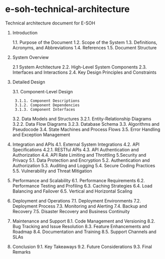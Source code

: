 # e-soh-technical-architecture
Technical architecture document for E-SOH

1. Introduction

   1.1. Purpose of the Document
   1.2. Scope of the System
   1.3. Definitions, Acronyms, and Abbreviations
   1.4. References
   1.5. Document Structure

2. System Overview

   2.1 System Architecture
   2.2. High-Level System Components
   2.3. Interfaces and Interactions
   2.4. Key Design Principles and Constraints
3. Detailed Design
   
   3.1. Component-Level Design
   
        3.1.1. Component Descriptions
        3.1.2. Component Dependencies
        3.1.3. Component Interfaces
        
   3.2. Data Models and Structures
        3.2.1. Entity-Relationship Diagrams
        3.2.2. Data Flow Diagrams
        3.2.3. Database Schema
   3.3. Algorithms and Pseudocode
   3.4. State Machines and Process Flows
   3.5. Error Handling and Exception Management
4. Integration and APIs
   4.1. External System Integrations
   4.2. API Specifications
   4.2.1. RESTful APIs
   4.3. API Authentication and Authorization
   4.4. API Rate Limiting and Throttling
5.Security and Privacy
   5.1. Data Protection and Encryption
   5.2. Authentication and Authorization
   5.3. Auditing and Logging
   5.4. Secure Coding Practices
   5.5. Vulnerability and Threat Mitigation
6. Performance and Scalability
   6.1. Performance Requirements
   6.2. Performance Testing and Profiling
   6.3. Caching Strategies
   6.4. Load Balancing and Failover
   6.5. Vertical and Horizontal Scaling
7. Deployment and Operations
   7.1. Deployment Environments
   7.2. Deployment Process
   7.3. Monitoring and Alerting
   7.4. Backup and Recovery
   7.5. Disaster Recovery and Business Continuity
8. Maintenance and Support
   8.1. Code Management and Versioning
   8.2. Bug Tracking and Issue Resolution
   8.3. Feature Enhancements and Roadmap
   8.4. Documentation and Training
   8.5. Support Channels and SLAs
9. Conclusion
   9.1. Key Takeaways
   9.2. Future Considerations
   9.3. Final Remarks
